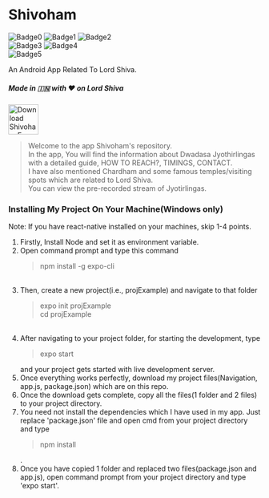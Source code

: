# Shivoham
![Badge0](https://img.shields.io/badge/Version-1.5-tree.svg)
![Badge1](https://img.shields.io/badge/Platform-Android-tree.svg)
![Badge2](https://img.shields.io/badge/Rating-4.8-tree.svg)<br>
![Badge3](https://img.shields.io/badge/Framework-React_Native-tree.svg)
![Badge4](https://img.shields.io/badge/Downloads-100+-tree.svg)<br>
![Badge5](https://img.shields.io/badge/Editor-Visual_Studio_Code-tree.svg)

An Android App Related To Lord Shiva.
<h5>Made in 🇮🇳 with ❤️ on Lord Shiva</h5>

[<img src="https://play.google.com/intl/en_us/badges/images/generic/en-play-badge-border.png" height="60" alt="Download Shivoham From Here" />](https://play.google.com/store/apps/details?id=com.msk.ABLS "Get it on Google Play Store")

<blockquote>
Welcome to the app Shivoham's repository.<br>
In the app, You will find the information about Dwadasa Jyothirlingas with a detailed guide, HOW TO REACH?, TIMINGS, CONTACT.<br>
I have also mentioned Chardham and some famous temples/visiting spots which are related to Lord Shiva.<br>
You can view the pre-recorded stream of Jyotirlingas.<br>
</blockquote>

<h3>Installing My Project On Your Machine(Windows only)</h3>

Note: If you have react-native installed on your machines, skip 1-4 points.<br>
1. Firstly, Install Node and set it as environment variable.<br>
2. Open command prompt and type this command <blockquote>npm install -g expo-cli</blockquote><br>
3. Then, create a new project(i.e., projExample) and navigate to that folder <blockquote>expo init projExample<br>cd projExample</blockquote><br>
4. After navigating to your project folder, for starting the development, type <blockquote>expo start</blockquote> and your project gets started with live development server.<br>
5. Once everything works perfectly, download my project files(Navigation, app.js, package.json) which are on this repo.<br>
6. Once the download gets complete, copy all the files(1 folder and 2 files) to your project directory.<br>
7. You need not install the dependencies which I have used in my app. Just replace 'package.json' file and open cmd from your project directory and type <blockquote>npm install</blockquote>.<br>
8. Once you have copied 1 folder and replaced two files(package.json and app.js), open command prompt from your project directory and type 'expo start'.

